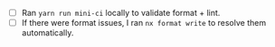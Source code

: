 * [ ] Ran `yarn run mini-ci` locally to validate format + lint.
* [ ] If there were format issues, I ran `nx format write` to resolve them automatically.
